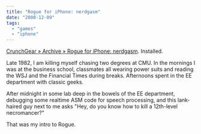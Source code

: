 ```yaml
---
title: "Rogue for iPhone: nerdgasm"
date: "2008-12-09"
tags: 
  - "games"
  - "iphone"
---
```


[CrunchGear » Archive » Rogue for iPhone: nerdgasm](http://www.crunchgear.com/2008/12/08/rogue-for-iphone-nerdgasm/). Installed.

Late 1982, I am killing myself chasing two degrees at CMU. In the mornings I was at the business school, classmates all wearing power suits and reading the WSJ and the Financial Times during breaks. Afternoons spent in the EE department with classic geeks.

After midnight in some lab deep in the bowels of the EE department, debugging some realtime ASM code for speech processing, and this lank-haired guy next to me asks "Hey, do you know how to kill a 12th-level necromancer?"

That was my intro to Rogue.
